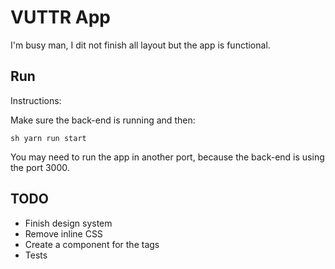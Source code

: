 # VUTTR App

I'm busy man, I dit not finish all layout but the app is functional.

## Run

Instructions:

Make sure the back-end is running and then:

`sh yarn run start `

You may need to run the app in another port, because the back-end is using the port 3000.

## TODO

- Finish design system
- Remove inline CSS
- Create a component for the tags
- Tests
